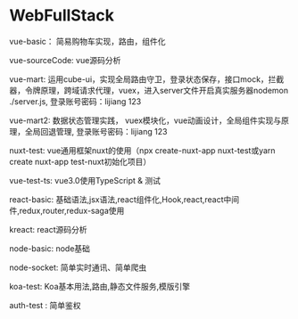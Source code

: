 # WebFullStack

vue-basic： 简易购物车实现，路由，组件化

vue-sourceCode: vue源码分析

vue-mart: 运用cube-ui，实现全局路由守卫，登录状态保存，接口mock，拦截器，令牌原理，跨域请求代理，vuex，进入server文件开启真实服务器nodemon ./server.js, 登录账号密码：lijiang  123

vue-mart2: 数据状态管理实践， vuex模块化，vue动画设计，全局组件实现与原理，全局回退管理, 登录账号密码：lijiang  123

nuxt-test: vue通用框架nuxt的使用（npx create-nuxt-app nuxt-test或yarn create nuxt-app test-nuxt初始化项目）

vue-test-ts: vue3.0使用TypeScript & 测试

react-basic: 基础语法,jsx语法,react组件化,Hook,react,react中间件,redux,router,redux-saga使用

kreact: react源码分析

node-basic: node基础

node-socket: 简单实时通讯、简单爬虫

koa-test: Koa基本用法,路由,静态文件服务,模版引擎

auth-test : 简单鉴权